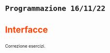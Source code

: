 # `Programmazione 16/11/22`

<!--
# <p style="color:OrangeRed">title_big</p>
## <p style="color:SpringGreen">(new)title</p> --->

# <p style="color:OrangeRed">Interfacce</p>
Correzione esercizi.
